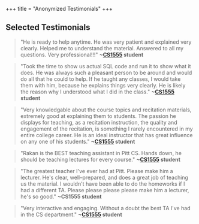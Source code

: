 +++
title = "Anonymized Testimonials"
+++

## Selected Testimonials

> "He is ready to help anytime. He was very patient and explained very clearly. Helped me to understand the material. Answered to all my questions. Very professional!!!" **~[CS1555](https://db.cs.pitt.edu/courses/cs1555/22-2/index.html) student**

> "Took the time to show us actual SQL code and run it to show what it does. He was always such a pleasant person to be around and would do all that he could to help. If he taught any classes, I would take them with him, because he explains things very clearly. He is likely the reason why I understood what I did in the class." **~[CS1555](https://db.cs.pitt.edu/courses/cs1555/22-2/index.html) student**

> "Very knowledgable about the course topics and recitation materials, extremely good at explaining them to students. The passion he displays for teaching, as a recitation instruction, the quality and engagement of the recitation, is something I rarely encountered in my entire college career. He is an ideal instructor that has great influence on any one of his students." **~[CS1555](https://db.cs.pitt.edu/courses/cs1555/22-2/index.html) student**

> "Rakan is the BEST teaching assistant in Pitt CS. Hands down, he should be teaching lectures for every course." **~[CS1555](https://db.cs.pitt.edu/courses/cs1555/22-2/index.html) student**

> "The greatest teacher I've ever had at Pitt. Please make him a lecturer. He's clear, well–prepared, and does a great job of teaching us the material. I wouldn't have been able to do the homeworks if I had a different TA. Please please please please make him a lecturer, he's so good." **~CS1555 student**

> "Very interactive and engaging. Without a doubt the best TA I've had in the CS department." **~[CS1555](https://db.cs.pitt.edu/courses/cs1555/22-2/index.html) student**
